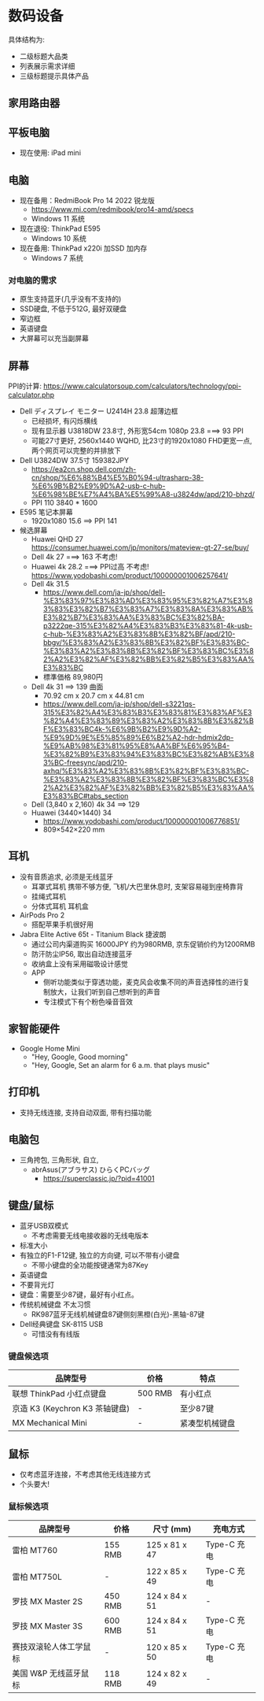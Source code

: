 # 数码设备

具体结构为: 
- 二级标题大品类
- 列表展示需求详细
- 三级标题提示具体产品

## 家用路由器

## 平板电脑
+ 现在使用: iPad mini
    
## 电脑
+ 现在备用：RedmiBook Pro 14 2022 锐龙版
  + https://www.mi.com/redmibook/pro14-amd/specs
  + Windows 11 系统
+ 现在退役: ThinkPad E595
  + Windows 10 系统
+ 现在备用: ThinkPad x220i 加SSD 加内存
    + Windows 7 系统

### 对电脑的需求
+ 原生支持蓝牙(几乎没有不支持的)
+ SSD硬盘, 不低于512G, 最好双硬盘
+ 窄边框
+ 英语键盘
+ 大屏幕可以充当副屏幕

## 屏幕
PPI的计算: https://www.calculatorsoup.com/calculators/technology/ppi-calculator.php

- Dell ディスプレイ モニター U2414H 23.8 超薄边框
  - 已经损坏, 有闪烁横线
  - 现有显示器 U3818DW 23.8寸, 外形宽54cm 1080p 23.8  ===> 93 PPI
  - 可能27寸更好, 2560x1440 WQHD, 比23寸的1920x1080 FHD更宽一点, 两个网页可以完整的并排放下
- Dell U3824DW 37.5寸 159382JPY
    - https://ea2cn.shop.dell.com/zh-cn/shop/%E6%88%B4%E5%B0%94-ultrasharp-38-%E6%9B%B2%E9%9D%A2-usb-c-hub-%E6%98%BE%E7%A4%BA%E5%99%A8-u3824dw/apd/210-bhzd/
    - PPI 110 3840 * 1600 
- E595 笔记本屏幕
    -  1920x1080 15.6 ==> PPI 141
- 候选屏幕
    - Huawei QHD 27 https://consumer.huawei.com/jp/monitors/mateview-gt-27-se/buy/
    - Dell 4k 27 ===> 163 不考虑!
    - Huawei 4k 28.2  ===> PPI过高 不考虑! https://www.yodobashi.com/product/100000001006257641/
    - Dell 4k 31.5
        - https://www.dell.com/ja-jp/shop/dell-%E3%83%97%E3%83%AD%E3%83%95%E3%82%A7%E3%83%83%E3%82%B7%E3%83%A7%E3%83%8A%E3%83%AB%E3%82%B7%E3%83%AA%E3%83%BC%E3%82%BA-p3222qe-315%E3%82%A4%E3%83%B3%E3%83%81-4k-usb-c-hub-%E3%83%A2%E3%83%8B%E3%82%BF/apd/210-bbgv/%E3%83%A2%E3%83%8B%E3%82%BF%E3%83%BC-%E3%83%A2%E3%83%8B%E3%82%BF%E3%83%BC%E3%82%A2%E3%82%AF%E3%82%BB%E3%82%B5%E3%83%AA%E3%83%BC
        - 標準価格 89,980円
    - Dell 4k 31 ==> 139  曲面
        - 70.92 cm x 20.7 cm x 44.81 cm
        - https://www.dell.com/ja-jp/shop/dell-s3221qs-315%E3%82%A4%E3%83%B3%E3%83%81%E3%83%AF%E3%82%A4%E3%83%89%E3%83%A2%E3%83%8B%E3%82%BF%E3%83%BC4k-%E6%9B%B2%E9%9D%A2-%E9%9D%9E%E5%85%89%E6%B2%A2-hdr-hdmix2dp-%E9%AB%98%E3%81%95%E8%AA%BF%E6%95%B4-%E3%82%B9%E3%83%94%E3%83%BC%E3%82%AB%E3%83%BC-freesync/apd/210-axhq/%E3%83%A2%E3%83%8B%E3%82%BF%E3%83%BC-%E3%83%A2%E3%83%8B%E3%82%BF%E3%83%BC%E3%82%A2%E3%82%AF%E3%82%BB%E3%82%B5%E3%83%AA%E3%83%BC#tabs_section
    - Dell (3,840 x 2,160) 4k 34  ==> 129
    - Huawei (3440×1440) 34
        - https://www.yodobashi.com/product/100000001006776851/
        - 809×542×220 mm
          
## 耳机
 - 没有音质追求, 必须是无线蓝牙
    - 耳罩式耳机 携带不够方便, 飞机/大巴里休息时, 支架容易碰到座椅靠背
    - 挂绳式耳机 
    - 分体式耳机 耳机盒
- AirPods Pro 2
    - 搭配苹果手机很好用
-  Jabra Elite Active 65t - Titanium Black 捷波朗
    - 通过公司内渠道购买 16000JPY 约为980RMB, 京东促销价约为1200RMB
    - 防汗防尘IP56, 取出自动连接蓝牙
    - 收纳盒上没有采用磁吸设计感觉
    - APP 
      - 侧听功能类似于穿透功能，麦克风会收集不同的声音选择性的进行复制放大，让我们听到自己想听到的声音
      - 专注模式下有个粉色噪音音效

## 家智能硬件
- Google Home Mini
  - "Hey, Google, Good morning"
  - "Hey, Google, Set an alarm for 6 a.m. that plays music"

## 打印机
  - 支持无线连接, 支持自动双面, 带有扫描功能
  
## 电脑包
- 三角挎包, 三角形状, 自立, 
    + abrAsus(アブラサス) ひらくPCバッグ
      - https://superclassic.jp/?pid=41001

## 键盘/鼠标
- 蓝牙USB双模式
  - 不考虑需要无线电接收器的无线电版本
- 标准大小
- 有独立的F1-F12键, 独立的方向键, 可以不带有小键盘
  - 不带小键盘的全功能按键通常为87Key
- 英语键盘
- 不要背光灯
- 键盘：需要至少87键，最好有小红点。
- 传统机械键盘 不太习惯
  - RK987蓝牙无线机械键盘87键侧刻黑橙(白光)-黑轴-87键 
- Dell经典键盘 SK-8115 USB
  - 可惜没有有线版

### 键盘候选项

| 品牌型号                         | 价格      | 特点                   |
|--------------------------------|-----------|------------------------|
| 联想 ThinkPad 小红点键盘         | 500 RMB   | 有小红点               |
| 京造 K3 (Keychron K3 茶轴键盘)   | -         | 至少87键               |
| MX Mechanical Mini             | -         | 紧凑型机械键盘           |

## 鼠标
- 仅考虑蓝牙连接，不考虑其他无线连接方式
- 个头要大!

### 鼠标候选项

| 品牌型号                 | 价格    | 尺寸 (mm)         | 充电方式        |
|------------------------|---------|-------------------|----------------|
| 雷柏 MT760               | 155 RMB | 125 x 81 x 47     | Type-C 充电     |
| 雷柏 MT750L              | -       | 122 x 85 x 49     | Type-C 充电     |
| 罗技 MX Master 2S        | 450 RMB | 124 x 84 x 51     | -              |
| 罗技 MX Master 3S        | 600 RMB | 124 x 84 x 51     | Type-C 充电     |
| 赛技双滚轮人体工学鼠标     | -       | 120 x 85 x 50     | Type-C 充电     |
| 美国 W&P 无线蓝牙鼠标     | 118 RMB | 124 x 82 x 49     | -              |
